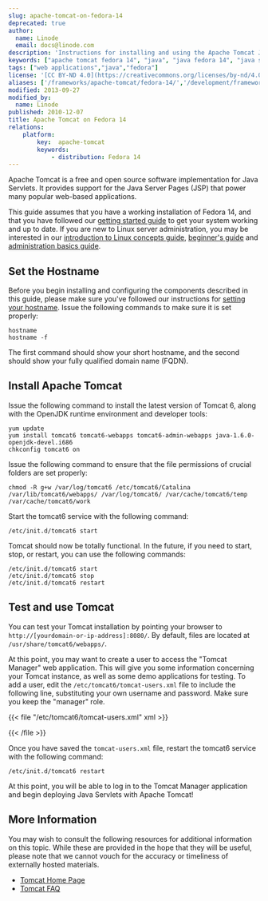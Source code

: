 ```yaml
---
slug: apache-tomcat-on-fedora-14
deprecated: true
author:
  name: Linode
  email: docs@linode.com
description: 'Instructions for installing and using the Apache Tomcat Java Servlet engine on Fedora 14.'
keywords: ["apache tomcat fedora 14", "java", "java fedora 14", "java servlets fedora 14", "java fedora"]
tags: ["web applications","java","fedora"]
license: '[CC BY-ND 4.0](https://creativecommons.org/licenses/by-nd/4.0)'
aliases: ['/frameworks/apache-tomcat/fedora-14/','/development/frameworks/apache-tomcat-on-fedora-14/','/development/frameworks/apache-tomcat/apache-tomcat-on-fedora-14/','/websites/frameworks/apache-tomcat-on-fedora-14/']
modified: 2013-09-27
modified_by:
  name: Linode
published: 2010-12-07
title: Apache Tomcat on Fedora 14
relations:
    platform:
        key:  apache-tomcat
        keywords:
            - distribution: Fedora 14
---
```




Apache Tomcat is a free and open source software implementation for Java Servlets. It provides support for the Java Server Pages (JSP) that power many popular web-based applications.

This guide assumes that you have a working installation of Fedora 14, and that you have followed our [getting started guide](/docs/getting-started/) to get your system working and up to date. If you are new to Linux server administration, you may be interested in our [introduction to Linux concepts guide](/docs/tools-reference/introduction-to-linux-concepts/), [beginner's guide](/docs/platform/billing-and-support/linode-beginners-guide/) and [administration basics guide](/docs/tools-reference/linux-system-administration-basics/).

## Set the Hostname

Before you begin installing and configuring the components described in this guide, please make sure you've followed our instructions for [setting your hostname](/docs/getting-started/#setting-the-hostname). Issue the following commands to make sure it is set properly:

    hostname
    hostname -f

The first command should show your short hostname, and the second should show your fully qualified domain name (FQDN).

## Install Apache Tomcat

Issue the following command to install the latest version of Tomcat 6, along with the OpenJDK runtime environment and developer tools:

    yum update
    yum install tomcat6 tomcat6-webapps tomcat6-admin-webapps java-1.6.0-openjdk-devel.i686
    chkconfig tomcat6 on

Issue the following command to ensure that the file permissions of crucial folders are set properly:

    chmod -R g+w /var/log/tomcat6 /etc/tomcat6/Catalina /var/lib/tomcat6/webapps/ /var/log/tomcat6/ /var/cache/tomcat6/temp /var/cache/tomcat6/work

Start the tomcat6 service with the following command:

    /etc/init.d/tomcat6 start

Tomcat should now be totally functional. In the future, if you need to start, stop, or restart, you can use the following commands:

    /etc/init.d/tomcat6 start
    /etc/init.d/tomcat6 stop
    /etc/init.d/tomcat6 restart

## Test and use Tomcat

You can test your Tomcat installation by pointing your browser to `http://[yourdomain-or-ip-address]:8080/`. By default, files are located at `/usr/share/tomcat6/webapps/`.

At this point, you may want to create a user to access the "Tomcat Manager" web application. This will give you some information concerning your Tomcat instance, as well as some demo applications for testing. To add a user, edit the `/etc/tomcat6/tomcat-users.xml` file to include the following line, substituting your own username and password. Make sure you keep the "manager" role.

{{< file "/etc/tomcat6/tomcat-users.xml" xml >}}
<user name="username" password="examplemorris" roles="manager" />

{{< /file >}}


Once you have saved the `tomcat-users.xml` file, restart the tomcat6 service with the following command:

    /etc/init.d/tomcat6 restart

At this point, you will be able to log in to the Tomcat Manager application and begin deploying Java Servlets with Apache Tomcat!

## More Information

You may wish to consult the following resources for additional information on this topic. While these are provided in the hope that they will be useful, please note that we cannot vouch for the accuracy or timeliness of externally hosted materials.

- [Tomcat Home Page](http://tomcat.apache.org/)
- [Tomcat FAQ](http://wiki.apache.org/tomcat/FAQ)



